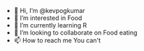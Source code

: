 - 👋 Hi, I’m @kevpogkumar
- 👀 I’m interested in Food
- 🌱 I’m currently learning R
- 💞️ I’m looking to collaborate on Food eating
- 📫 How to reach me You can't

<!---
kevpogkumar/kevpogkumar is a ✨ special ✨ repository because its `README.md` (this file) appears on your GitHub profile.
You can click the Preview link to take a look at your changes.

Idk what I'm doing tbqh.
--->
